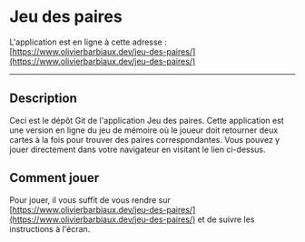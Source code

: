 # Jeu des paires

L'application est en ligne à cette adresse : [https://www.olivierbarbiaux.dev/jeu-des-paires/](https://www.olivierbarbiaux.dev/jeu-des-paires/)

---

## Description

Ceci est le dépôt Git de l'application Jeu des paires. Cette application est une version en ligne du jeu de mémoire où le joueur doit retourner deux cartes à la fois pour trouver des paires correspondantes. Vous pouvez y jouer directement dans votre navigateur en visitant le lien ci-dessus.

## Comment jouer

Pour jouer, il vous suffit de vous rendre sur [https://www.olivierbarbiaux.dev/jeu-des-paires/](https://www.olivierbarbiaux.dev/jeu-des-paires/) et de suivre les instructions à l'écran. 
